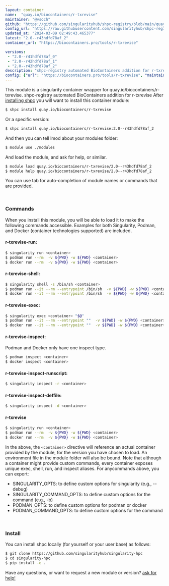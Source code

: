 ```yaml
---
layout: container
name:  "quay.io/biocontainers/r-txrevise"
maintainer: "@vsoch"
github: "https://github.com/singularityhub/shpc-registry/blob/main/quay.io/biocontainers/r-txrevise/container.yaml"
config_url: "https://raw.githubusercontent.com/singularityhub/shpc-registry/main/quay.io/biocontainers/r-txrevise/container.yaml"
updated_at: "2024-03-09 02:49:43.465377"
latest: "2.0--r43hdfd78af_2"
container_url: "https://biocontainers.pro/tools/r-txrevise"

versions:
 - "2.0--r41hdfd78af_0"
 - "2.0--r42hdfd78af_1"
 - "2.0--r43hdfd78af_2"
description: "shpc-registry automated BioContainers addition for r-txrevise"
config: {"url": "https://biocontainers.pro/tools/r-txrevise", "maintainer": "@vsoch", "description": "shpc-registry automated BioContainers addition for r-txrevise", "latest": {"2.0--r43hdfd78af_2": "sha256:5296ee22584a5b2b6b3d84bc755d413e841d469e6e2d03d0c597415831022244"}, "tags": {"2.0--r41hdfd78af_0": "sha256:7ff14a471665ae32a7663ef189d178793e2e5fb50874e7a62ae12046811303a0", "2.0--r42hdfd78af_1": "sha256:70e29b7dec0f98f290aeac7de84600494a045e018c0bf7f26abef7ddbaec696d", "2.0--r43hdfd78af_2": "sha256:5296ee22584a5b2b6b3d84bc755d413e841d469e6e2d03d0c597415831022244"}, "docker": "quay.io/biocontainers/r-txrevise"}
---
```


This module is a singularity container wrapper for quay.io/biocontainers/r-txrevise.
shpc-registry automated BioContainers addition for r-txrevise
After [installing shpc](#install) you will want to install this container module:


```bash
$ shpc install quay.io/biocontainers/r-txrevise
```

Or a specific version:

```bash
$ shpc install quay.io/biocontainers/r-txrevise:2.0--r43hdfd78af_2
```

And then you can tell lmod about your modules folder:

```bash
$ module use ./modules
```

And load the module, and ask for help, or similar.

```bash
$ module load quay.io/biocontainers/r-txrevise/2.0--r43hdfd78af_2
$ module help quay.io/biocontainers/r-txrevise/2.0--r43hdfd78af_2
```

You can use tab for auto-completion of module names or commands that are provided.

<br>

### Commands

When you install this module, you will be able to load it to make the following commands accessible.
Examples for both Singularity, Podman, and Docker (container technologies supported) are included.

#### r-txrevise-run:

```bash
$ singularity run <container>
$ podman run --rm  -v ${PWD} -w ${PWD} <container>
$ docker run --rm  -v ${PWD} -w ${PWD} <container>
```

#### r-txrevise-shell:

```bash
$ singularity shell -s /bin/sh <container>
$ podman run --it --rm --entrypoint /bin/sh  -v ${PWD} -w ${PWD} <container>
$ docker run --it --rm --entrypoint /bin/sh  -v ${PWD} -w ${PWD} <container>
```

#### r-txrevise-exec:

```bash
$ singularity exec <container> "$@"
$ podman run --it --rm --entrypoint ""  -v ${PWD} -w ${PWD} <container> "$@"
$ docker run --it --rm --entrypoint ""  -v ${PWD} -w ${PWD} <container> "$@"
```

#### r-txrevise-inspect:

Podman and Docker only have one inspect type.

```bash
$ podman inspect <container>
$ docker inspect <container>
```

#### r-txrevise-inspect-runscript:

```bash
$ singularity inspect -r <container>
```

#### r-txrevise-inspect-deffile:

```bash
$ singularity inspect -d <container>
```



#### r-txrevise

```bash
$ singularity run <container>
$ podman run --rm  -v ${PWD} -w ${PWD} <container>
$ docker run --rm  -v ${PWD} -w ${PWD} <container>
```


In the above, the `<container>` directive will reference an actual container provided
by the module, for the version you have chosen to load. An environment file in the
module folder will also be bound. Note that although a container
might provide custom commands, every container exposes unique exec, shell, run, and
inspect aliases. For anycommands above, you can export:

 - SINGULARITY_OPTS: to define custom options for singularity (e.g., --debug)
 - SINGULARITY_COMMAND_OPTS: to define custom options for the command (e.g., -b)
 - PODMAN_OPTS: to define custom options for podman or docker
 - PODMAN_COMMAND_OPTS: to define custom options for the command

<br>

### Install

You can install shpc locally (for yourself or your user base) as follows:

```bash
$ git clone https://github.com/singularityhub/singularity-hpc
$ cd singularity-hpc
$ pip install -e .
```

Have any questions, or want to request a new module or version? [ask for help!](https://github.com/singularityhub/singularity-hpc/issues)
